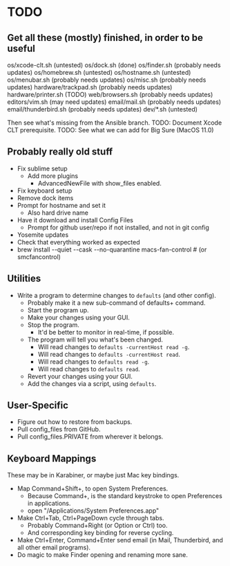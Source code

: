 TODO
====

Get all these (mostly) finished, in order to be useful
------------------------------------------------------

os/xcode-clt.sh         (untested)
os/dock.sh              (done)
os/finder.sh            (probably needs updates)
os/homebrew.sh          (untested)
os/hostname.sh          (untested)
os/menubar.sh           (probably needs updates)
os/misc.sh              (probably needs updates)
hardware/trackpad.sh    (probably needs updates)
hardware/printer.sh     (TODO)
web/browsers.sh         (probably needs updates)
editors/vim.sh          (may need updates)
email/mail.sh           (probably needs updates)
email/thunderbird.sh    (probably needs updates)
dev/*.sh                (untested)

Then see what's missing from the Ansible branch.
TODO: Document Xcode CLT prerequisite.
TODO: See what we can add for Big Sure (MacOS 11.0)

Probably really old stuff
-------------------------
* Fix sublime setup
  * Add more plugins
    * AdvancedNewFile with show_files enabled.
* Fix keyboard setup
* Remove dock items
* Prompt for hostname and set it
  * Also hard drive name
* Have it download and install Config Files
  * Prompt for github user/repo if not installed, and not in git config
* Yosemite updates
* Check that everything worked as expected
* brew install --quiet --cask --no-quarantine macs-fan-control # (or smcfancontrol)


Utilities
---------

- Write a program to determine changes to `defaults` (and other config).
  - Probably make it a new sub-command of defaults+ command.
  - Start the program up.
  - Make your changes using your GUI.
  - Stop the program.
    - It'd be better to monitor in real-time, if possible.
  - The program will tell you what's been changed.
    - Will read changes to `defaults -currentHost read -g`.
    - Will read changes to `defaults -currentHost read`.
    - Will read changes to `defaults read -g`.
    - Will read changes to `defaults read`.
  - Revert your changes using your GUI.
  - Add the changes via a script, using `defaults`.


User-Specific
-------------

- Figure out how to restore from backups.
- Pull config_files from GitHub.
- Pull config_files.PRIVATE from wherever it belongs.


Keyboard Mappings
-----------------

These may be in Karabiner, or maybe just Mac key bindings.

- Map Command+Shift+, to open System Preferences.
  - Because Command+, is the standard keystroke to open Preferences in applications.
  - open "/Applications/System Preferences.app"
- Make Ctrl+Tab, Ctrl+PageDown cycle through tabs.
  - Probably Command+Right (or Option or Ctrl) too.
  - And corresponding key binding for reverse cycling.
- Make Ctrl+Enter, Command+Enter send email (in Mail, Thunderbird, and all other email programs).
- Do magic to make Finder opening and renaming more sane.
